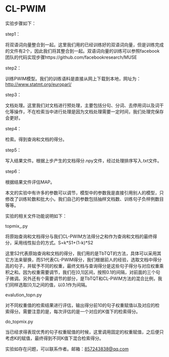 # CL-PWIM
实验步骤如下：

step1：

将双语词向量整合到一起。这里我们用的已经训练好的双语词向量，但是训练完成的文件有2个，因此我们将其整合到一起。双语词向量的训练可以参照facebook团队的代码实现步骤https://github.com/facebookresearch/MUSE

step2：

训练PWIM模型。我们的训练语料是直接从网上下载到本地，网址为：http://www.statmt.org/europarl/

step3：

文档处理。这里我们对文档进行预处理，主要包括分句、分词、去停用词以及词干化等操作，不在检索当中进行处理是因为文档处理需要一定时间，我们处理完保存会更好。

step4：

检索。得到查询和文档的得分。

step5：

写入结果文件。根据上步产生的文档得分.npy文件，经过处理排序写入.txt文件。

step6：

根据结果文件评估MAP。


本文的实验中有许多的参数可以调节，模型中的参数我是直接引用别人的模型，只修改了训练轮数和批大小。我们自己的参数包括抽样文档数、训练句子负样例数目等等。

实验的相关文件功能说明如下：

topmix_.py

将原始查询和文档得分与我们CL-PWIM方法得分之和作为查询和文档的最终得分，采用线性拟合的方式。S=k*S1+(1-k)*S2

这里S2代表原始查询和文档的得分，我们用的是TbTQT的方法，具体可以采用其它方法来替换，而S1代表CL-PWIM得分，我们根据前人的经验，选取文档中得分高的句子，并赋予不同的权重，最终文档与查询得分是这些句子得分与对应权重乘积之和。因为权重需要调节，我们在[0,1]区间，按照0.1的间隔，对前面的三个句子微调。另外还有个需要调节的部分，是TbTQT和CL-PWIM方法的混合比例，我们同样选取[0,1]之间的值，以0.1作为间隔。

evalution_topn.py

对不同权重值的检索结果进行评估，输出得分前10的句子权重赋值以及对应的检索得分。需要注意的是，每次评估的是一个对应的K值下的检索得分。

do_topmix.py

当已经求得表现优秀的句子权重赋值的时候，这里调用固定的权重赋值，之后便只考虑K的赋值，最终得到不同K值下混合检索得分。

实验如存在问题，可以联系作者。邮箱：857243838@qq.com
